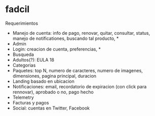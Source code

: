 # fadcil

Requerimientos

* Manejo de cuenta: info de pago, renovar, quitar, consultar, status, manejo de notificationes, buscando tal producto, *
* Admin
* Login: creacion de cuenta, preferencias, *
* Busqueda
* Adultos(?): EULA 18
* Categorias
* Paquetes: top N, numero de caracteres, numero de imagenes, dimensiones, pagina principal, duracion
* Landing basado en ubicacion
* Notificaciones: email, recordatorio de expiracion (con click para rennovar), aprobado o no, pago hecho
* Telemetry
* Facturas y pagos
* Social: cuentas en Twitter, Facebook

